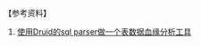 



【参考资料】
1. [使用Druid的sql parser做一个表数据血缘分析工具](https://blog.csdn.net/a499477783/article/details/85048055)

